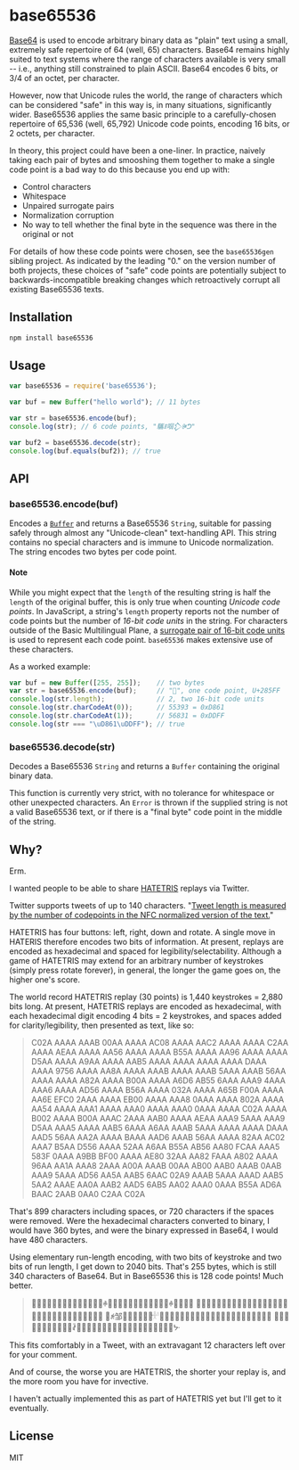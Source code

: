 # base65536

[Base64](https://en.wikipedia.org/wiki/Base64) is used to encode arbitrary binary data as "plain" text using a small, extremely safe repertoire of 64 (well, 65) characters. Base64 remains highly suited to text systems where the range of characters available is very small -- i.e., anything still constrained to plain ASCII. Base64 encodes 6 bits, or 3/4 of an octet, per character.

However, now that Unicode rules the world, the range of characters which can be considered "safe" in this way is, in many situations, significantly wider. Base65536 applies the same basic principle to a carefully-chosen repertoire of 65,536 (well, 65,792) Unicode code points, encoding 16 bits, or 2 octets, per character.

In theory, this project could have been a one-liner. In practice, naively taking each pair of bytes and smooshing them together to make a single code point is a bad way to do this because you end up with:

* Control characters
* Whitespace
* Unpaired surrogate pairs
* Normalization corruption
* No way to tell whether the final byte in the sequence was there in the original or not

For details of how these code points were chosen, see the `base65536gen` sibling project. As indicated by the leading "0." on the version number of both projects, these choices of "safe" code points are potentially subject to backwards-incompatible breaking changes which retroactively corrupt all existing Base65536 texts.

## Installation

```bash
npm install base65536
```

## Usage

```js
var base65536 = require('base65536');

var buf = new Buffer("hello world"); // 11 bytes

var str = base65536.encode(buf); 
console.log(str); // 6 code points, "驨ꍬ啯𒁷ꍲᕤ"

var buf2 = base65536.decode(str);
console.log(buf.equals(buf2)); // true
```

## API

### base65536.encode(buf)

Encodes a [`Buffer`](https://nodejs.org/api/buffer.html#buffer_new_buffer_str_encoding) and returns a Base65536 `String`, suitable for passing safely through almost any "Unicode-clean" text-handling API. This string contains no special characters and is immune to Unicode normalization. The string encodes two bytes per code point.

#### Note

While you might expect that the `length` of the resulting string is half the `length` of the original buffer, this is only true when counting *Unicode code points*. In JavaScript, a string's `length` property reports not the number of code points but the number of *16-bit code units* in the string. For characters outside of the Basic Multilingual Plane, a [surrogate pair of 16-bit code units](https://en.wikipedia.org/wiki/UTF-16) is used to represent each code point. `base65536` makes extensive use of these characters.

As a worked example:

```js
var buf = new Buffer([255, 255]);    // two bytes
var str = base65536.encode(buf);     // "𨗿", one code point, U+285FF
console.log(str.length);             // 2, two 16-bit code units
console.log(str.charCodeAt(0));      // 55393 = 0xD861
console.log(str.charCodeAt(1));      // 56831 = 0xDDFF
console.log(str === "\uD861\uDDFF"); // true
```

### base65536.decode(str)

Decodes a Base65536 `String` and returns a `Buffer` containing the original binary data.

This function is currently very strict, with no tolerance for whitespace or other unexpected characters. An `Error` is thrown if the supplied string is not a valid Base65536 text, or if there is a "final byte" code point in the middle of the string.

## Why?

Erm.

I wanted people to be able to share [HATETRIS](http://qntm.org/files/hatetris/hatetris.html) replays via Twitter.

Twitter supports tweets of up to 140 characters. "[Tweet length is measured by the number of codepoints in the NFC normalized version of the text.](https://dev.twitter.com/overview/api/counting-characters)"

HATETRIS has four buttons: left, right, down and rotate. A single move in HATERIS therefore encodes two bits of information. At present, replays are encoded as hexadecimal and spaced for legibility/selectability. Although a game of HATETRIS may extend for an arbitrary number of keystrokes (simply press rotate forever), in general, the longer the game goes on, the higher one's score.

The world record HATETRIS replay (30 points) is 1,440 keystrokes = 2,880 bits long. At present, HATETRIS replays are encoded as hexadecimal, with each hexadecimal digit encoding 4 bits = 2 keystrokes, and spaces added for clarity/legibility, then presented as text, like so:

> C02A AAAA AAAB 00AA AAAA AC08 AAAA AAC2 AAAA AAAA C2AA AAAA AEAA AAAA AA56
> AAAA AAAA B55A AAAA AA96 AAAA AAAA D5AA AAAA A9AA AAAA AAB5 AAAA AAAA AAAA
> AAAA DAAA AAAA 9756 AAAA AA8A AAAA AAAB AAAA AAAB 5AAA AAAB 56AA AAAA AAAA
> A82A AAAA B00A AAAA A6D6 AB55 6AAA AAA9 4AAA AAA6 AAAA AD56 AAAA B56A AAAA
> 032A AAAA A65B F00A AAAA AA6E EFC0 2AAA AAAA EB00 AAAA AAA8 0AAA AAAA 802A
> AAAA AA54 AAAA AAA1 AAAA AAA0 AAAA AAA0 0AAA AAAA C02A AAAA B002 AAAA B00A
> AAAC 2AAA AAB0 AAAA AEAA AAA9 5AAA AAA9 D5AA AAA5 AAAA AAB5 6AAA A6AA AAAB
> 5AAA AAAA AAAA DAAA AAD5 56AA AA2A AAAA BAAA AAD6 AAAB 56AA AAAA 82AA AC02
> AAA7 B5AA D556 AAAA 52AA A6AA B55A AB56 AA80 FCAA AAA5 583F 0AAA A9BB BF00
> AAAA AE80 32AA AA82 FAAA A802 AAAA 96AA AA1A AAA8 2AAA A00A AAAB 00AA AB00
> AAB0 AAAB 0AAB AAA9 5AAA AD56 AA5A AAB5 6AAC 02A9 AAAB 5AAA AAAD AAB5 5AA2
> AAAE AA0A AAB2 AAD5 6AB5 AA02 AAA0 0AAA B55A AD6A BAAC 2AAB 0AA0 C2AA C02A

That's 899 characters including spaces, or 720 characters if the spaces were removed. Were the hexadecimal characters converted to binary, I would have 360 bytes, and were the binary expressed in Base64, I would have 480 characters.

Using elementary run-length encoding, with two bits of keystroke and two bits of run length, I get down to 2040 bits. That's 255 bytes, which is still 340 characters of Base64. But in Base65536 this is 128 code points! Much better.

> 𤇃𢊻𤄻嶜𤄋𤇁𡊻𤄛𤆬𠲻𤆻𠆜𢮻𤆻ꊌ𢪻𤆻邌𤆻𤊻𤅋𤲥𣾻𤄋𥆸𣊻𤅛ꊌ𤆻𤆱炼綻
> 𤋅𤅴薹𣪻𣊻𣽻𤇆𤚢𣺻赈𤇣綹𤻈𤇣𤾺𤇃悺𢦻𤂻𤅠㢹𣾻𤄛𤆓𤦹𤊻𤄰炜傼𤞻𢊻𣲻
> 𣺻ꉌ邹𡊻𣹫𤅋𤇅𣾻𤇄𓎜𠚻𤊻𢊻𤉛𤅫𤂑𤃃𡉌𤵛𣹛𤁐𢉋𡉻𡡫𤇠𠞗𤇡𡊄𡒌𣼻燉𣼋
> 𦄘炸邹㢸𠞻𠦻𡊻𣈻𡈻𣈛𡈛ꊺ𠆼𤂅𣻆𣫃𤮺𤊻𡉋㽻𣺬𣈛𡈋𤭻𤂲𣈻𤭻𤊼𢈛儛𡈛ᔺ

This fits comfortably in a Tweet, with an extravagant 12 characters left over for your comment.

And of course, the worse you are HATETRIS, the shorter your replay is, and the more room you have for invective.

I haven't actually implemented this as part of HATETRIS yet but I'll get to it eventually.

## License

MIT
